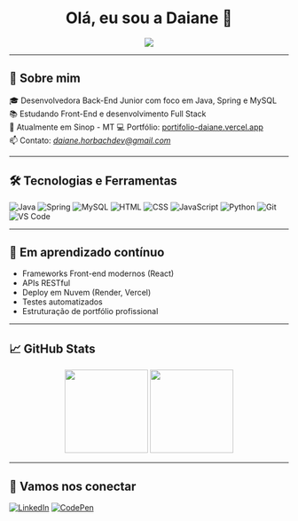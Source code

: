 <h1 align="center">Olá, eu sou a Daiane 👋</h1>

<p align="center">
  <img src="https://readme-typing-svg.herokuapp.com/?color=C97A84&size=22&center=true&vCenter=true&width=500&lines=Desenvolvedora+Back-end+Java;Estudante+de+Full+Stack;Apaixonada+por+tecnologia+e+aprendizado!" />
</p>

---

## 🚀 Sobre mim

🎓 Desenvolvedora Back-End Junior com foco em Java, Spring e MySQL  
📚 Estudando Front-End e desenvolvimento Full Stack  
📍 Atualmente em Sinop - MT 
💻 Portfólio: [portifolio-daiane.vercel.app](https://portifolio-daiane.vercel.app/)  
📫 Contato: *daiane.horbachdev@gmail.com*

---

## 🛠️ Tecnologias e Ferramentas

![Java](https://img.shields.io/badge/Java-ED8B00?style=for-the-badge&logo=java&logoColor=white)
![Spring](https://img.shields.io/badge/Spring-6DB33F?style=for-the-badge&logo=spring&logoColor=white)
![MySQL](https://img.shields.io/badge/MySQL-00758F?style=for-the-badge&logo=mysql&logoColor=white)
![HTML](https://img.shields.io/badge/HTML5-E34F26?style=for-the-badge&logo=html5&logoColor=white)
![CSS](https://img.shields.io/badge/CSS3-1572B6?style=for-the-badge&logo=css3&logoColor=white)
![JavaScript](https://img.shields.io/badge/JavaScript-F7DF1E?style=for-the-badge&logo=javascript&logoColor=black)
![Python](https://img.shields.io/badge/Python-3776AB?style=for-the-badge&logo=python&logoColor=white)
![Git](https://img.shields.io/badge/Git-F05032?style=for-the-badge&logo=git&logoColor=white)
![VS Code](https://img.shields.io/badge/VSCode-007ACC?style=for-the-badge&logo=visual-studio-code&logoColor=white)

---

## 🌱 Em aprendizado contínuo

- Frameworks Front-end modernos (React)
- APIs RESTful
- Deploy em Nuvem (Render, Vercel)
- Testes automatizados
- Estruturação de portfólio profissional

---

## 📈 GitHub Stats

<div align="center">
  <img height="150em" src="https://github-readme-streak-stats.herokuapp.com/?user=daianemh&theme=tokyonight&hide_border=false" />
  <img height="150em" src="https://github-readme-stats.vercel.app/api/top-langs/?username=daianemh&layout=compact&langs_count=7&theme=tokyonight"/>
</div>

---

## 🔗 Vamos nos conectar

[![LinkedIn](https://img.shields.io/badge/LinkedIn-blue?style=for-the-badge&logo=linkedin&logoColor=white)](https://www.linkedin.com/in/daiane-moreira-horbach/)
[![CodePen](https://img.shields.io/badge/CodePen-black?style=for-the-badge&logo=codepen&logoColor=white)](https://codepen.io/daianemh)
